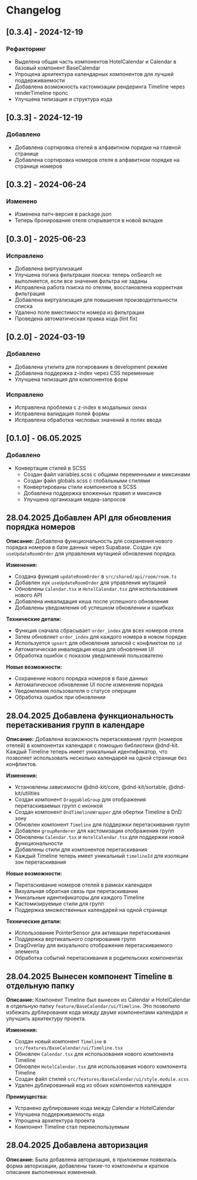 # Changelog

## [0.3.4] - 2024-12-19

### Рефакторинг

- Выделена общая часть компонентов HotelCalendar и Calendar в базовый компонент BaseCalendar
- Упрощена архитектура календарных компонентов для лучшей поддерживаемости
- Добавлена возможность кастомизации рендеринга Timeline через renderTimeline пропс
- Улучшена типизация и структура кода

## [0.3.3] - 2024-12-19

### Добавлено

- Добавлена сортировка отелей в алфавитном порядке на главной странице
- Добавлена сортировка номеров отеля в алфавитном порядке на странице номеров

## [0.3.2] - 2024-06-24

### Изменено

- Изменена патч-версия в package.json
- Теперь бронирование отеля открывается в новой вкладке

## [0.3.0] - 2025-06-23

### Исправлено

- Добавлена виртуализация
- Улучшена логика фильтрации поиска: теперь onSearch не выполняется, если все значения фильтра не заданы
- Исправлена работа поиска по отелям, восстановлена корректная фильтрация
- Добавлена виртуализация для повышения производительности списка
- Удалено поле вместимости номера из фильтрации
- Проведена автоматическая правка кода (lint fix)

## [0.2.0] - 2024-03-19

### Добавлено

- Добавлена утилита для логирования в development режиме
- Добавлена поддержка z-index через CSS переменные
- Улучшена типизация для компонентов форм

### Исправлено

- Исправлена проблема с z-index в модальных окнах
- Исправлена валидация полей формы
- Исправлена обработка числовых значений в полях ввода

## [0.1.0] - 06.05.2025

### Добавлено

- Конвертация стилей в SCSS
    - Создан файл variables.scss с общими переменными и миксинами
    - Создан файл globals.scss с глобальными стилями
    - Конвертированы стили компонентов в SCSS
    - Добавлена поддержка вложенных правил и миксинов
    - Улучшена организация медиа-запросов

## 28.04.2025 Добавлен API для обновления порядка номеров

**Описание:** Добавлена функциональность для сохранения нового порядка номеров в базе данных через Supabase. Создан хук `useUpdateRoomOrder` для управления мутацией обновления порядка.

**Изменения:**

- Создана функция `updateRoomOrder` в `src/shared/api/room/room.ts`
- Добавлен хук `useUpdateRoomOrder` для управления мутацией
- Обновлены `Calendar.tsx` и `HotelCalendar.tsx` для использования нового API
- Добавлена инвалидация кеша после успешного обновления
- Добавлены уведомления об успешном обновлении и ошибках

**Технические детали:**

- Функция сначала сбрасывает `order_index` для всех номеров отеля
- Затем обновляет `order_index` для каждого номера в новом порядке
- Используется `upsert` для обновления записей с конфликтом по `id`
- Автоматическая инвалидация кеша для обновления UI
- Обработка ошибок с показом уведомлений пользователю

**Новые возможности:**

- Сохранение нового порядка номеров в базе данных
- Автоматическое обновление UI после изменения порядка
- Уведомления пользователя о статусе операции
- Обработка ошибок при обновлении

## 28.04.2025 Добавлена функциональность перетаскивания групп в календаре

**Описание:** Добавлена возможность перетаскивания групп (номеров отелей) в компонентах календаря с помощью библиотеки @dnd-kit. Каждый Timeline теперь имеет уникальный идентификатор, что позволяет использовать несколько календарей на одной странице без конфликтов.

**Изменения:**

- Установлены зависимости @dnd-kit/core, @dnd-kit/sortable, @dnd-kit/utilities
- Создан компонент `DraggableGroup` для отображения перетаскиваемых групп с иконкой
- Создан компонент `DndTimelineWrapper` для обертки Timeline в DnD зону
- Обновлен компонент `Timeline` для поддержки перетаскивания групп
- Добавлен `groupRenderer` для кастомизации отображения групп
- Обновлены `Calendar.tsx` и `HotelCalendar.tsx` для поддержки новой функциональности
- Добавлены стили для компонентов перетаскивания
- Каждый Timeline теперь имеет уникальный `timelineId` для изоляции зон перетаскивания

**Новые возможности:**

- Перетаскивание номеров отелей в рамках календаря
- Визуальная обратная связь при перетаскивании
- Уникальные идентификаторы для каждого Timeline
- Кастомизируемые стили для групп
- Поддержка множественных календарей на одной странице

**Технические детали:**

- Использование PointerSensor для активации перетаскивания
- Поддержка вертикального сортирования групп
- DragOverlay для визуального отображения перетаскиваемого элемента
- Обработка событий перетаскивания в родительских компонентах

## 28.04.2025 Вынесен компонент Timeline в отдельную папку

**Описание:** Компонент Timeline был вынесен из Calendar и HotelCalendar в отдельную папку `feature/BaseCalendar/ui/Timeline`. Это позволило избежать дублирования кода между двумя компонентами календаря и улучшить архитектуру проекта.

**Изменения:**

- Создан новый компонент `Timeline` в `src/features/BaseCalendar/ui/Timeline.tsx`
- Обновлен `Calendar.tsx` для использования нового компонента Timeline
- Обновлен `HotelCalendar.tsx` для использования нового компонента Timeline
- Создан файл стилей `src/features/BaseCalendar/ui/style.module.scss`
- Удален дублированный код из обоих компонентов календаря

**Преимущества:**

- Устранено дублирование кода между Calendar и HotelCalendar
- Улучшена поддерживаемость кода
- Упрощена архитектура проекта
- Компонент Timeline стал переиспользуемым

## 28.04.2025 Добавлена авторизация

**Описание:** Была добавлена авторизация, в приложении появилась форма авторизации, добавлены такие-то компоненты и краткое описание выполненных изменений.

